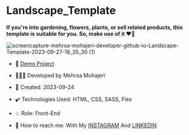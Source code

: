 # Landscape_Template

**If you're into gardening, flowers, plants, or sell related products, this template is suitable for you. So, make use of it ♥️🌱**

![screencapture-mehrsa-mohajeri-developer-github-io-Landscape-Template-2023-09-27-18_35_30 (1)](https://github.com/Mehrsa-Mohajeri-Developer/Landscape_Template/assets/145048780/98a23619-0907-463a-a325-3e1b6f059629)

- 🔗 [Demo Project](https://mehrsa-mohajeri-developer.github.io/Landscape_Template/)
  
- 👩🏻‍💻 Developed by Mehrsa Mohajeri

- 📆 Created: 2023-09-24

- ✔️ Technologies Used: HTML, CSS, SASS, Flex

- 💥 Role: Front-End

- 📲 How to reach me: With My [INSTAGRAM](https://www.instagram.com/mehrsa_mohajeri_developer) And [LINKEDIN](https://www.linkedin.com/in/mehrsa-mohajeri-developer)
